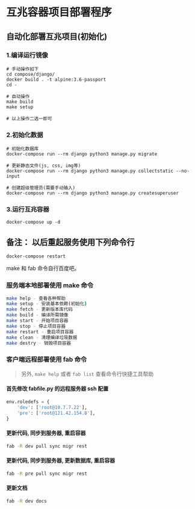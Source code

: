互兆容器项目部署程序
=================

自动化部署互兆项目(初始化)
----------------------

### 1.编译运行镜像

```
# 手动操作如下
cd compose/django/
docker build . -t alpine:3.6-passport
cd -

# 自动操作
make build
make setup

# 以上操作二选一即可
```

### 2.初始化数据

```
# 初始化数据库
docker-compose run --rm django python3 manage.py migrate

# 更新静态文件(js, css, img等)
docker-compose run --rm django python3 manage.py collectstatic --no-input

# 创建超级管理员(需要手动输入)
docker-compose run --rm django python3 manage.py createsuperuser
```

### 3.运行互兆容器

```
docker-compose up -d
```

备注： 以后重起服务使用下列命令行
----------------------------

```
docker-compose restart
```

make 和 fab 命令自行百度吧。

### 服务端本地部署使用 make 命令
```bash
make help - 查看各种帮助
make setup - 安装基本依赖(初始化)
make fetch - 更新版本库代码
make build - 编译所需镜像
make start - 开始项目容器
make stop - 停止项目容器
make restart - 重启项目容器
make clean - 清理编译垃圾数据
make destry - 销毁项目容器
```

### 客户端远程部署使用 fab 命令
> 另外, `make help` 或者 `fab list` 查看命令行快捷工具帮助

#### 首先修改 fabfile.py 的远程服务器 ssh 配置
```python
env.roledefs = {
    'dev': ['root@10.7.7.22'],
    'pre': ['root@121.42.154.8'],
}
```

#### 更新代码, 同步到服务器, 重启容器
```bash
fab -R dev pull sync migr rest
```

#### 更新代码, 同步到服务器, 更新数据库, 重启容器
```bash
fab -R pre pull sync migr rest
```

#### 更新文档
```bash
fab -R dev docs
```